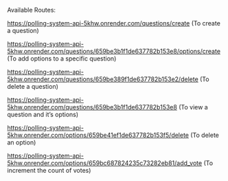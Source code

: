 Available Routes:

https://polling-system-api-5khw.onrender.com/questions/create (To create a question)

https://polling-system-api-5khw.onrender.com/questions/659be3b1f1de637782b153e8/options/create (To add options to a specific question)

https://polling-system-api-5khw.onrender.com/questions/659be389f1de637782b153e2/delete (To delete a question)

https://polling-system-api-5khw.onrender.com/questions/659be3b1f1de637782b153e8 (To view a question and it’s options)

https://polling-system-api-5khw.onrender.com/options/659be41ef1de637782b153f5/delete (To delete an option)

https://polling-system-api-5khw.onrender.com/options/659bc687824235c73282eb81/add_vote (To increment the count of votes)
